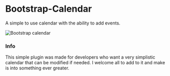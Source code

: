 Bootstrap-Calendar
==================

A simple to use calendar with the ability to add events. 

![Bootstrap calendar](http://i.imgur.com/HNe500Q.png)

<h3>Info</h3>

This simple plugin was made for developers who want a very simplistic calendar that can be modified if needed. I welcome all to add to it and make is into something ever greater. 
